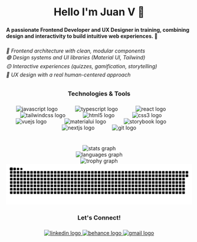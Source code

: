 <h1 align="center">Hello I'm Juan V 🥊</h1>

###

<h4 align="left">A passionate Frontend Developer and UX Designer in training, combining design and interactivity to build intuitive web experiences. 🚀</h4>

###

<h6 align="left">🔵 Frontend architecture with clean, modular components<br>🟢 Design systems and UI libraries (Material UI, Tailwind)<br>🟡 Interactive experiences (quizzes, gamification, storytelling)<br>🔴 UX design with a real human-centered approach</h6>

###



<h3 align="center">Technologies & Tools</h3>

###

<div align="center">
  <img src="https://cdn.jsdelivr.net/gh/devicons/devicon/icons/javascript/javascript-original.svg" height="50" alt="javascript logo"  />
  <img width="40" />
  <img src="https://cdn.jsdelivr.net/gh/devicons/devicon/icons/typescript/typescript-original.svg" height="50" alt="typescript logo"  />
  <img width="40" />
  <img src="https://cdn.jsdelivr.net/gh/devicons/devicon/icons/react/react-original.svg" height="50" alt="react logo"  />
  <img width="40" />
  <img src="https://cdn.jsdelivr.net/gh/devicons/devicon/icons/tailwindcss/tailwindcss-original-wordmark.svg" height="50" alt="tailwindcss logo"  />
  <img width="40" />
  <img src="https://cdn.jsdelivr.net/gh/devicons/devicon/icons/html5/html5-original.svg" height="50" alt="html5 logo"  />
  <img width="40" />
  <img src="https://cdn.jsdelivr.net/gh/devicons/devicon/icons/css3/css3-original.svg" height="50" alt="css3 logo"  />
  <img width="40" />
  <img src="https://cdn.jsdelivr.net/gh/devicons/devicon/icons/vuejs/vuejs-original.svg" height="50" alt="vuejs logo"  />
  <img width="40" />
  <img src="https://cdn.jsdelivr.net/gh/devicons/devicon/icons/materialui/materialui-original.svg" height="50" alt="materialui logo"  />
  <img width="40" />
  <img src="https://cdn.jsdelivr.net/gh/devicons/devicon/icons/storybook/storybook-original.svg" height="50" alt="storybook logo"  />
  <img width="40" />
  <img src="https://cdn.jsdelivr.net/gh/devicons/devicon/icons/nextjs/nextjs-original.svg" height="50" alt="nextjs logo"  />
  <img width="40" />
  <img src="https://cdn.jsdelivr.net/gh/devicons/devicon/icons/git/git-original.svg" height="50" alt="git logo"  />
</div>

###



<br clear="both">

<div align="center">
  <img src="https://github-readme-stats.vercel.app/api?username=juanvelasco1&hide_title=false&hide_rank=false&show_icons=true&include_all_commits=true&count_private=true&disable_animations=false&theme=merko&locale=en&hide_border=false&order=1" height="295"  alt="stats graph" /> <br>
  <img src="https://github-readme-stats.vercel.app/api/top-langs?username=juanvelasco1&locale=en&hide_title=false&layout=compact&card_width=320&langs_count=6&theme=merko&hide_border=false&order=2" height="310" alt="languages graph" /> <br>
  <img src="https://github-profile-trophy.vercel.app?username=juanvelasco1&theme=juicyfresh&column=4&row=1&margin-w=3&margin-h=4&no-bg=true&no-frame=true&order=4" height="150" alt="trophy graph"  />
</div>


<img src="https://raw.githubusercontent.com/juanvelasco1/juanvelasco1/output/snake.svg" alt="Snake animation" />



###

<h3 align="center">Let's Connect!</h3>

###

<div align="center">
  <a href="[https://www.linkedin.com/in/tuusuario/](https://www.linkedin.com/in/juan-esteban-velasco-bohorquez-39a33b233/)" target="_blank">
    <img src="https://raw.githubusercontent.com/maurodesouza/profile-readme-generator/master/src/assets/icons/social/linkedin/default.svg" width="130" height="40" alt="linkedin logo" />
  </a>
  <a href="[https://www.behance.net/tuusuario](https://www.behance.net/juanesvelasco)" target="_blank">
    <img src="https://raw.githubusercontent.com/maurodesouza/profile-readme-generator/master/src/assets/icons/social/behance/default.svg" width="130" height="40" alt="behance logo" />
  </a>
  <a href="juanesvb1@gmail.com" target="_blank">
    <img src="https://raw.githubusercontent.com/maurodesouza/profile-readme-generator/master/src/assets/icons/social/gmail/default.svg" width="130" height="40" alt="gmail logo" />
  </a>
</div>


###
